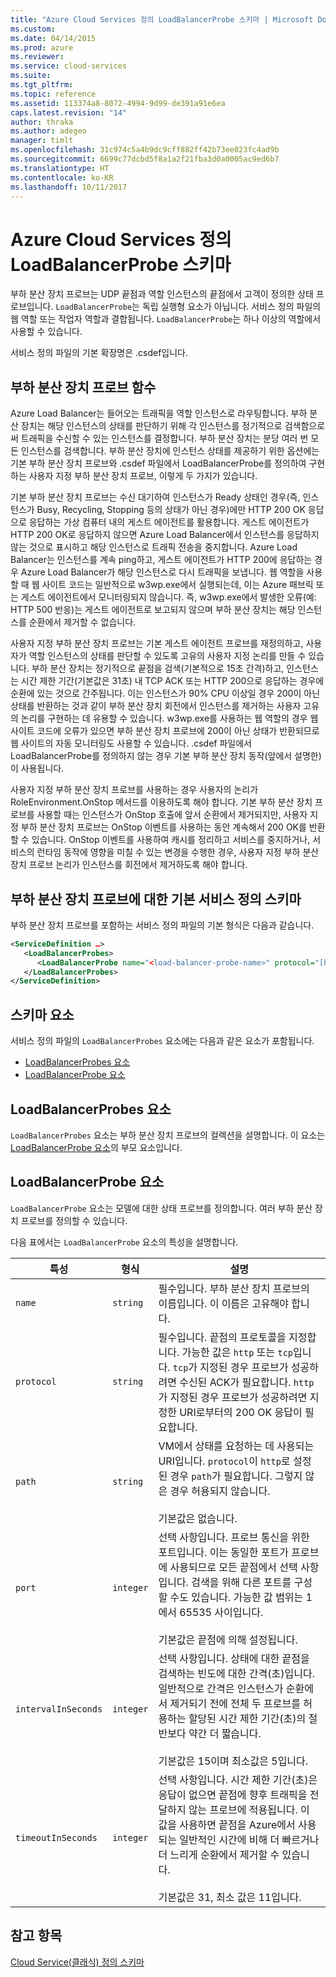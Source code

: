 ```yaml
---
title: "Azure Cloud Services 정의 LoadBalancerProbe 스키마 | Microsoft Docs"
ms.custom: 
ms.date: 04/14/2015
ms.prod: azure
ms.reviewer: 
ms.service: cloud-services
ms.suite: 
ms.tgt_pltfrm: 
ms.topic: reference
ms.assetid: 113374a8-8072-4994-9d99-de391a91e6ea
caps.latest.revision: "14"
author: thraka
ms.author: adegeo
manager: timlt
ms.openlocfilehash: 31c974c5a4b9dc9cff882ff42b73ee023fc4ad9b
ms.sourcegitcommit: 6699c77dcbd5f8a1a2f21fba3d0a0005ac9ed6b7
ms.translationtype: HT
ms.contentlocale: ko-KR
ms.lasthandoff: 10/11/2017
---
```

# <a name="azure-cloud-services-definition-loadbalancerprobe-schema"></a>Azure Cloud Services 정의 LoadBalancerProbe 스키마
부하 분산 장치 프로브는 UDP 끝점과 역할 인스턴스의 끝점에서 고객이 정의한 상태 프로브입니다. `LoadBalancerProbe`는 독립 실행형 요소가 아닙니다. 서비스 정의 파일의 웹 역할 또는 작업자 역할과 결합됩니다. `LoadBalancerProbe`는 하나 이상의 역할에서 사용할 수 있습니다.

서비스 정의 파일의 기본 확장명은 .csdef입니다.

## <a name="the-function-of-a-load-balancer-probe"></a>부하 분산 장치 프로브 함수
Azure Load Balancer는 들어오는 트래픽을 역할 인스턴스로 라우팅합니다. 부하 분산 장치는 해당 인스턴스의 상태를 판단하기 위해 각 인스턴스를 정기적으로 검색함으로써 트래픽을 수신할 수 있는 인스턴스를 결정합니다. 부하 분산 장치는 분당 여러 번 모든 인스턴스를 검색합니다. 부하 분산 장치에 인스턴스 상태를 제공하기 위한 옵션에는 기본 부하 분산 장치 프로브와 .csdef 파일에서 LoadBalancerProbe를 정의하여 구현하는 사용자 지정 부하 분산 장치 프로브, 이렇게 두 가지가 있습니다.

기본 부하 분산 장치 프로브는 수신 대기하여 인스턴스가 Ready 상태인 경우(즉, 인스턴스가 Busy, Recycling, Stopping 등의 상태가 아닌 경우)에만 HTTP 200 OK 응답으로 응답하는 가상 컴퓨터 내의 게스트 에이전트를 활용합니다. 게스트 에이전트가 HTTP 200 OK로 응답하지 않으면 Azure Load Balancer에서 인스턴스를 응답하지 않는 것으로 표시하고 해당 인스턴스로 트래픽 전송을 중지합니다. Azure Load Balancer는 인스턴스를 계속 ping하고, 게스트 에이전트가 HTTP 200에 응답하는 경우 Azure Load Balancer가 해당 인스턴스로 다시 트래픽을 보냅니다. 웹 역할을 사용할 때 웹 사이트 코드는 일반적으로 w3wp.exe에서 실행되는데, 이는 Azure 패브릭 또는 게스트 에이전트에서 모니터링되지 않습니다. 즉, w3wp.exe에서 발생한 오류(예: HTTP 500 반응)는 게스트 에이전트로 보고되지 않으며 부하 분산 장치는 해당 인스턴스를 순환에서 제거할 수 없습니다.

사용자 지정 부하 분산 장치 프로브는 기본 게스트 에이전트 프로브를 재정의하고, 사용자가 역할 인스턴스의 상태를 판단할 수 있도록 고유의 사용자 지정 논리를 만들 수 있습니다. 부하 분산 장치는 정기적으로 끝점을 검색(기본적으로 15초 간격)하고, 인스턴스는 시간 제한 기간(기본값은 31초) 내 TCP ACK 또는 HTTP 200으로 응답하는 경우에 순환에 있는 것으로 간주됩니다. 이는 인스턴스가 90% CPU 이상일 경우 200이 아닌 상태를 반환하는 것과 같이 부하 분산 장치 회전에서 인스턴스를 제거하는 사용자 고유의 논리를 구현하는 데 유용할 수 있습니다. w3wp.exe를 사용하는 웹 역할의 경우 웹 사이트 코드에 오류가 있으면 부하 분산 장치 프로브에 200이 아닌 상태가 반환되므로 웹 사이트의 자동 모니터링도 사용할 수 있습니다. .csdef 파일에서 LoadBalancerProbe를 정의하지 않는 경우 기본 부하 분산 장치 동작(앞에서 설명한)이 사용됩니다.

사용자 지정 부하 분산 장치 프로브를 사용하는 경우 사용자의 논리가 RoleEnvironment.OnStop 메서드를 이용하도록 해야 합니다. 기본 부하 분산 장치 프로브를 사용할 때는 인스턴스가 OnStop 호출에 앞서 순환에서 제거되지만, 사용자 지정 부하 분산 장치 프로브는 OnStop 이벤트를 사용하는 동안 계속해서 200 OK를 반환할 수 있습니다. OnStop 이벤트를 사용하여 캐시를 정리하고 서비스를 중지하거나, 서비스의 런타임 동작에 영향을 미칠 수 있는 변경을 수행한 경우, 사용자 지정 부하 분산 장치 프로브 논리가 인스턴스를 회전에서 제거하도록 해야 합니다.

## <a name="basic-service-definition-schema-for-a-load-balancer-probe"></a>부하 분산 장치 프로브에 대한 기본 서비스 정의 스키마
 부하 분산 장치 프로브를 포함하는 서비스 정의 파일의 기본 형식은 다음과 같습니다.

```xml
<ServiceDefinition …>
   <LoadBalancerProbes>
      <LoadBalancerProbe name="<load-balancer-probe-name>" protocol="[http|tcp]" path="<uri-for-checking-health-status-of-vm>" port="<port-number>" intervalInSeconds="<interval-in-seconds>" timeoutInSeconds="<timeout-in-seconds>"/>
   </LoadBalancerProbes>
</ServiceDefinition>
```

## <a name="schema-elements"></a>스키마 요소
서비스 정의 파일의 `LoadBalancerProbes` 요소에는 다음과 같은 요소가 포함됩니다.

- [LoadBalancerProbes 요소](#LoadBalancerProbes)
- [LoadBalancerProbe 요소](#LoadBalancerProbe)

##  <a name="LoadBalancerProbes"></a> LoadBalancerProbes 요소
`LoadBalancerProbes` 요소는 부하 분산 장치 프로브의 컬렉션을 설명합니다. 이 요소는 [LoadBalancerProbe 요소](#LoadBalancerProbe)의 부모 요소입니다. 

##  <a name="LoadBalancerProbe"></a> LoadBalancerProbe 요소
`LoadBalancerProbe` 요소는 모델에 대한 상태 프로브를 정의합니다. 여러 부하 분산 장치 프로브를 정의할 수 있습니다. 

다음 표에서는 `LoadBalancerProbe` 요소의 특성을 설명합니다.

|특성|형식|설명|
| ------------------- | -------- | -----------------|
| `name`              | `string` | 필수입니다. 부하 분산 장치 프로브의 이름입니다. 이 이름은 고유해야 합니다.|
| `protocol`          | `string` | 필수입니다. 끝점의 프로토콜을 지정합니다. 가능한 값은 `http` 또는 `tcp`입니다. `tcp`가 지정된 경우 프로브가 성공하려면 수신된 ACK가 필요합니다. `http`가 지정된 경우 프로브가 성공하려면 지정한 URI로부터의 200 OK 응답이 필요합니다.|
| `path`              | `string` | VM에서 상태를 요청하는 데 사용되는 URI입니다. `protocol`이 `http`로 설정된 경우 `path`가 필요합니다. 그렇지 않은 경우 허용되지 않습니다.<br /><br /> 기본값은 없습니다.|
| `port`              | `integer` | 선택 사항입니다. 프로브 통신을 위한 포트입니다. 이는 동일한 포트가 프로브에 사용되므로 모든 끝점에서 선택 사항입니다. 검색을 위해 다른 포트를 구성할 수도 있습니다. 가능한 값 범위는 1에서 65535 사이입니다.<br /><br /> 기본값은 끝점에 의해 설정됩니다.|
| `intervalInSeconds` | `integer` | 선택 사항입니다. 상태에 대한 끝점을 검색하는 빈도에 대한 간격(초)입니다. 일반적으로 간격은 인스턴스가 순환에서 제거되기 전에 전체 두 프로브를 허용하는 할당된 시간 제한 기간(초)의 절반보다 약간 더 짧습니다.<br /><br /> 기본값은 15이며 최소값은 5입니다.|
| `timeoutInSeconds`  | `integer` | 선택 사항입니다. 시간 제한 기간(초)은 응답이 없으면 끝점에 향후 트래픽을 전달하지 않는 프로브에 적용됩니다. 이 값을 사용하면 끝점을 Azure에서 사용되는 일반적인 시간에 비해 더 빠르거나 더 느리게 순환에서 제거할 수 있습니다.<br /><br /> 기본값은 31, 최소 값은 11입니다.|

## <a name="see-also"></a>참고 항목
[Cloud Service(클래식) 정의 스키마](schema-csdef-file.md)